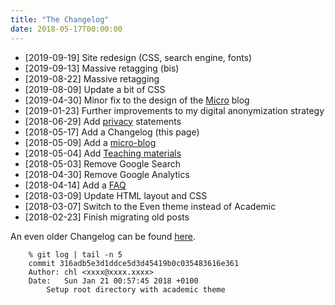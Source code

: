 ```yaml
---
title: "The Changelog"
date: 2018-05-17T00:00:00
---
```


- [2019-09-19] Site redesign (CSS, search engine, fonts)
- [2019-09-13] Massive retagging (bis)
- [2019-08-22] Massive retagging
- [2019-08-09] Update a bit of CSS
- [2019-04-30] Minor fix to the design of the [Micro](/micro) blog
- [2019-01-23] Further improvements to my digital anonymization strategy
- [2018-06-29] Add [privacy](/privacy/) statements
- [2018-05-17] Add a Changelog (this page)
- [2018-05-09] Add a [micro-blog](/micro/)
- [2018-05-04] Add [Teaching materials](/teaching/)
- [2018-05-03] Remove Google Search
- [2018-04-30] Remove Google Analytics
- [2018-04-14] Add a [FAQ](/articles/how-i-do/)
- [2018-03-09] Update HTML layout and CSS
- [2018-03-07] Switch to the Even theme instead of Academic
- [2018-02-23] Finish migrating old posts

An even older Changelog can be found [here](/Changelog).
  
        % git log | tail -n 5
        commit 316adb5e3d1ddce5d3d45419b0c035483616e361
        Author: chl <xxxx@xxxx.xxxx>
        Date:   Sun Jan 21 00:57:45 2018 +0100
            Setup root directory with academic theme
